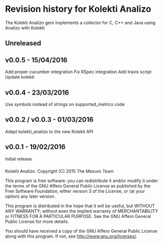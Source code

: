 # Revision history for Kolekti Analizo

The Kolekti Analizo gem implements a collector for C, C++ and Java using
Analizo with Kolekti

## Unreleased

## v0.0.5 - 15/04/2016

Add proper cucumber integration
Fix RSpec integration
Add travis script
Update kolekti

## v0.0.4 - 23/03/2016

Use symbols instead of strings on supported_metrics code

## v0.0.2 / v0.0.3 - 01/03/2016

Adapt kolekti_analizo to the new Kolekti API

## v0.0.1 - 19/02/2016

Initial release

### 

Kolekti Analizo. Copyright (C) 2015  The Mezuro Team

This program is free software: you can redistribute it and/or modify it under
the terms of the GNU Affero General Public License as published by the Free
Software Foundation, either version 3 of the License, or (at your option) any
later version.

This program is distributed in the hope that it will be useful, but WITHOUT
ANY WARRANTY; without even the implied warranty of MERCHANTABILITY or FITNESS
FOR A PARTICULAR PURPOSE.  See the GNU Affero General Public License for more
details.

You should have received a copy of the GNU Affero General Public License along
with this program.  If not, see <http://www.gnu.org/licenses/>.

